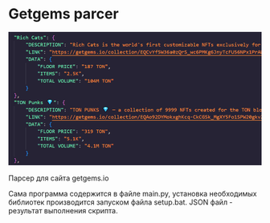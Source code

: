 # Getgems parcer

<img src="getgems_parcer_image.png">

Парсер для сайта getgems.io

Сама программа содержится в файле main.py, установка необходимых библиотек производится запуском файла setup.bat. JSON файл - результат выполнения скрипта.
